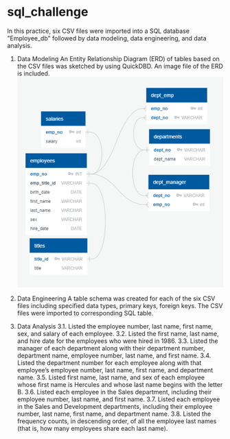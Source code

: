 # sql_challenge
In this practice, six CSV files were imported into a SQL database "Employee_db" followed by data modeling, data engineering, and data analysis. 

1. Data Modeling 
An Entity Relationship Diagram (ERD) of tables based on the CSV files was sketched by using QuickDBD. An image file of the ERD is included.
![Employee_ERD](Employee_ERD.png)

2. Data Engineering 
A table schema was created for each of the six CSV files including specified data types, primary keys, foreign keys. The CSV files were imported to corresponding SQL table. 

3. Data Analysis
3.1.	Listed the employee number, last name, first name, sex, and salary of each employee.
3.2.	Listed the first name, last name, and hire date for the employees who were hired in 1986.
3.3.	Listed the manager of each department along with their department number, department name, employee number, last name, and first name.
3.4.	Listed the department number for each employee along with that employee’s employee number, last name, first name, and department name.
3.5.	Listed first name, last name, and sex of each employee whose first name is Hercules and whose last name begins with the letter B.
3.6.	Listed each employee in the Sales department, including their employee number, last name, and first name.
3.7.	Listed each employee in the Sales and Development departments, including their employee number, last name, first name, and department name.
3.8.	Listed the frequency counts, in descending order, of all the employee last names (that is, how many employees share each last name).
